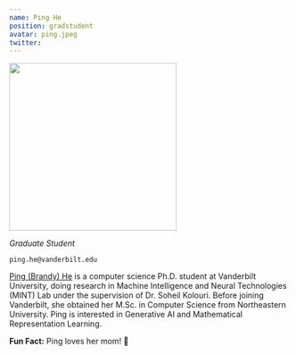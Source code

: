 ```yaml
---
name: Ping He
position: gradstudent
avatar: ping.jpeg
twitter:
---
```


<img width="300" src="{{site.baseurl}}/images/people/{{page.avatar}}" data-action="zoom">

_Graduate Student_<br>

<i class="fa fa-envelope-o"></i> `ping.he@vanderbilt.edu`

[Ping (Brandy) He](https://geobrownmotion.github.io/) is a computer science Ph.D. student at Vanderbilt University, doing research in Machine Intelligence and Neural Technologies (MINT) Lab under the supervision of Dr. Soheil Kolouri. Before joining Vanderbilt, she obtained her M.Sc. in Computer Science from Northeastern University. Ping is interested in Generative AI and Mathematical Representation Learning.

**Fun Fact:** Ping loves her mom! 🤍
